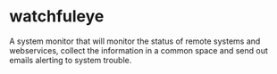 watchfuleye
===========

A system monitor that will monitor the status of remote systems and webservices, collect the information in a common space and send out emails alerting to system trouble.

